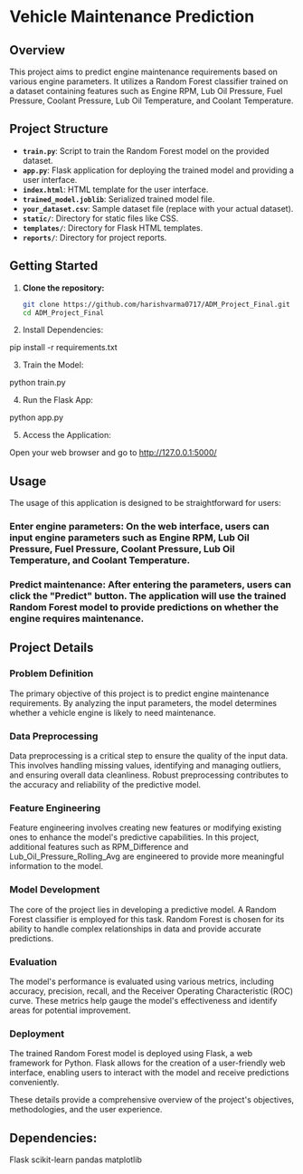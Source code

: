 # Vehicle Maintenance Prediction

## Overview

This project aims to predict engine maintenance requirements based on various engine parameters. It utilizes a Random Forest classifier trained on a dataset containing features such as Engine RPM, Lub Oil Pressure, Fuel Pressure, Coolant Pressure, Lub Oil Temperature, and Coolant Temperature.

## Project Structure

- **`train.py`**: Script to train the Random Forest model on the provided dataset.
- **`app.py`**: Flask application for deploying the trained model and providing a user interface.
- **`index.html`**: HTML template for the user interface.
- **`trained_model.joblib`**: Serialized trained model file.
- **`your_dataset.csv`**: Sample dataset file (replace with your actual dataset).
- **`static/`**: Directory for static files like CSS.
- **`templates/`**: Directory for Flask HTML templates.
- **`reports/`**: Directory for project reports.

## Getting Started

1. **Clone the repository:**
   ```bash
   git clone https://github.com/harishvarma0717/ADM_Project_Final.git
   cd ADM_Project_Final
2. Install Dependencies:

pip install -r requirements.txt

3. Train the Model:

python train.py

4. Run the Flask App:

python app.py

5. Access the Application:

Open your web browser and go to http://127.0.0.1:5000/

## Usage
The usage of this application is designed to be straightforward for users:

### Enter engine parameters: On the web interface, users can input engine parameters such as Engine RPM, Lub Oil Pressure, Fuel Pressure, Coolant Pressure, Lub Oil Temperature, and Coolant Temperature.

### Predict maintenance: After entering the parameters, users can click the "Predict" button. The application will use the trained Random Forest model to provide predictions on whether the engine requires maintenance.

## Project Details
### Problem Definition
The primary objective of this project is to predict engine maintenance requirements. By analyzing the input parameters, the model determines whether a vehicle engine is likely to need maintenance.

### Data Preprocessing
Data preprocessing is a critical step to ensure the quality of the input data. This involves handling missing values, identifying and managing outliers, and ensuring overall data cleanliness. Robust preprocessing contributes to the accuracy and reliability of the predictive model.

### Feature Engineering
Feature engineering involves creating new features or modifying existing ones to enhance the model's predictive capabilities. In this project, additional features such as RPM_Difference and Lub_Oil_Pressure_Rolling_Avg are engineered to provide more meaningful information to the model.

### Model Development
The core of the project lies in developing a predictive model. A Random Forest classifier is employed for this task. Random Forest is chosen for its ability to handle complex relationships in data and provide accurate predictions.

### Evaluation
The model's performance is evaluated using various metrics, including accuracy, precision, recall, and the Receiver Operating Characteristic (ROC) curve. These metrics help gauge the model's effectiveness and identify areas for potential improvement.

### Deployment
The trained Random Forest model is deployed using Flask, a web framework for Python. Flask allows for the creation of a user-friendly web interface, enabling users to interact with the model and receive predictions conveniently.

These details provide a comprehensive overview of the project's objectives, methodologies, and the user experience.


## Dependencies:
Flask
scikit-learn
pandas
matplotlib